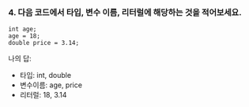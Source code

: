 ### 4. 다음 코드에서 타입, 변수 이름, 리터럴에 해당하는 것을 적어보세요.

    int age;
    age = 18;
    double price = 3.14;

나의 답:

+ 타입: int, double
+ 변수이름: age, price
+ 리터럴: 18, 3.14